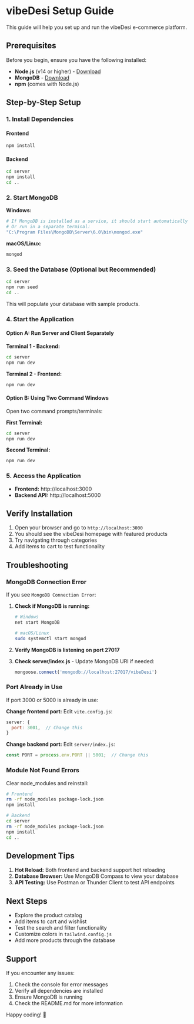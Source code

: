 # vibeDesi Setup Guide

This guide will help you set up and run the vibeDesi e-commerce platform.

## Prerequisites

Before you begin, ensure you have the following installed:

- **Node.js** (v14 or higher) - [Download](https://nodejs.org/)
- **MongoDB** - [Download](https://www.mongodb.com/try/download/community)
- **npm** (comes with Node.js)

## Step-by-Step Setup

### 1. Install Dependencies

#### Frontend
```bash
npm install
```

#### Backend
```bash
cd server
npm install
cd ..
```

### 2. Start MongoDB

**Windows:**
```bash
# If MongoDB is installed as a service, it should start automatically
# Or run in a separate terminal:
"C:\Program Files\MongoDB\Server\6.0\bin\mongod.exe"
```

**macOS/Linux:**
```bash
mongod
```

### 3. Seed the Database (Optional but Recommended)

```bash
cd server
npm run seed
cd ..
```

This will populate your database with sample products.

### 4. Start the Application

#### Option A: Run Server and Client Separately

**Terminal 1 - Backend:**
```bash
cd server
npm run dev
```

**Terminal 2 - Frontend:**
```bash
npm run dev
```

#### Option B: Using Two Command Windows

Open two command prompts/terminals:

**First Terminal:**
```bash
cd server
npm run dev
```

**Second Terminal:**
```bash
npm run dev
```

### 5. Access the Application

- **Frontend:** http://localhost:3000
- **Backend API:** http://localhost:5000

## Verify Installation

1. Open your browser and go to `http://localhost:3000`
2. You should see the vibeDesi homepage with featured products
3. Try navigating through categories
4. Add items to cart to test functionality

## Troubleshooting

### MongoDB Connection Error

If you see `MongoDB Connection Error`:

1. **Check if MongoDB is running:**
   ```bash
   # Windows
   net start MongoDB

   # macOS/Linux
   sudo systemctl start mongod
   ```

2. **Verify MongoDB is listening on port 27017**

3. **Check server/index.js** - Update MongoDB URI if needed:
   ```javascript
   mongoose.connect('mongodb://localhost:27017/vibeDesi')
   ```

### Port Already in Use

If port 3000 or 5000 is already in use:

**Change frontend port:**
Edit `vite.config.js`:
```javascript
server: {
  port: 3001,  // Change this
}
```

**Change backend port:**
Edit `server/index.js`:
```javascript
const PORT = process.env.PORT || 5001;  // Change this
```

### Module Not Found Errors

Clear node_modules and reinstall:
```bash
# Frontend
rm -rf node_modules package-lock.json
npm install

# Backend
cd server
rm -rf node_modules package-lock.json
npm install
cd ..
```

## Development Tips

1. **Hot Reload:** Both frontend and backend support hot reloading
2. **Database Browser:** Use MongoDB Compass to view your database
3. **API Testing:** Use Postman or Thunder Client to test API endpoints

## Next Steps

- Explore the product catalog
- Add items to cart and wishlist
- Test the search and filter functionality
- Customize colors in `tailwind.config.js`
- Add more products through the database

## Support

If you encounter any issues:
1. Check the console for error messages
2. Verify all dependencies are installed
3. Ensure MongoDB is running
4. Check the README.md for more information

Happy coding! 🎉



